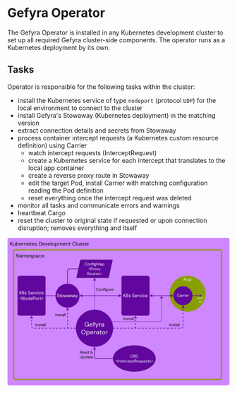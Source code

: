 # Gefyra Operator
The Gefyra Operator is installed in any Kubernetes development cluster to set up all required Gefyra cluster-side 
components. The operator runs as a Kubernetes deployment by its own.

## Tasks
Operator is responsible for the following tasks within the cluster:
- install the Kubernetes service of type `nodeport` (protocol `UDP`) for the local environment to connect to the cluster
- install Gefyra's Stowaway (Kubernetes deployment) in the matching version
- extract connection details and secrets from Stowaway
- process container intercept requests (a Kubernetes custom resource definition) using Carrier
  - watch intercept requests (InterceptRequest)
  - create a Kubernetes service for each intercept that translates to the local app container 
  - create a reverse proxy route in Stowaway 
  - edit the target Pod, install Carrier with matching configuration reading the Pod definition
  - reset everything once the intercept request was deleted
- monitor all tasks and communicate errors and warnings
- heartbeat Cargo
- reset the cluster to original state if requested or upon connection disruption; removes everything and itself  

<p align="center">
  <img src="../docs/static/img/gefyra-operator.png" alt="Operator runs the cluster-side components"/>
</p>

